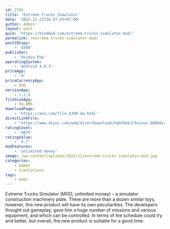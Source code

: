 ```yaml
---
id: 2785
title: 'Extreme Trucks Simulator'
date: '2022-11-21T16:47:03+07:00'
author: Admin
layout: post
guid: 'https://kindmod.com/extreme-trucks-simulator-mod/'
permalink: /extreme-trucks-simulator-mod/
postIDCopy:
    - '4390'
publisher:
    - 'Ovidiu Pop'
operatingSystem:
    - 'Android 4.0.3'
priceApp:
    - '0'
priceCurrencyApp:
    - USD
versionApp:
    - 1.2.0
fileSizeApp:
    - 94.8Mb
downloadPage:
    - 'https://an1.com/file_4390-dw.html'
directLinkFile:
    - 'https://www.4sync.com/web/directDownload/hqhF6bkJ/5oinus.88068cc5f75dd6de9e7c3ca1a33e5315'
ratingCount:
    - '9075'
ratingValue:
    - '4.7'
modFeatures:
    - 'unlimited money'
image: /wp-content/uploads/2022/11/extreme-trucks-simulator-mod.jpg
categories:
    - Games
    - Simulations
tags:
    - mods
---
```


Extreme Trucks Simulator (MOD, unlimited money) – a simulator construction machinery plate. There are more than a dozen similar toys, however, this new product will have its own peculiarities. The developers thought out gameplay, gave him a huge number of missions and various equipment, and which can be controlled. In terms of the schedule could try and better, but overall, the new product is suitable for a good time.